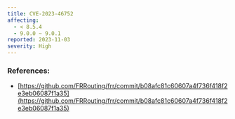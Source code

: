 ```yaml
---
title: CVE-2023-46752
affecting:
  - < 8.5.4
  - 9.0.0 ~ 9.0.1
reported: 2023-11-03
severity: High
---
```


### References:
- [https://github.com/FRRouting/frr/commit/b08afc81c60607a4f736f418f2e3eb06087f1a35](https://github.com/FRRouting/frr/commit/b08afc81c60607a4f736f418f2e3eb06087f1a35)
